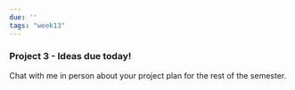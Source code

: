 ```yaml
---
due: ''
tags: "week13"
---
```


### Project 3 - Ideas due today!

Chat with me in person about your project plan for the rest of the semester.
